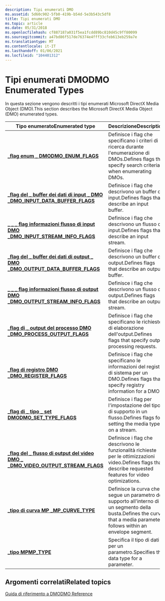 ```yaml
---
description: Tipi enumerati DMO
ms.assetid: 5d60c902-5fb0-419b-b54d-5e3b543c5df8
title: Tipi enumerati DMO
ms.topic: article
ms.date: 05/31/2018
ms.openlocfilehash: cf887187a031f5ea1fcdd89bc810d45c9ff80099
ms.sourcegitcommit: a47bd86f517de76374e4fff33cfeb613eb259a7e
ms.translationtype: MT
ms.contentlocale: it-IT
ms.lasthandoff: 01/06/2021
ms.locfileid: "104401312"
---
```

# <a name="dmo-enumerated-types"></a><span data-ttu-id="b8449-103">Tipi enumerati DMO</span><span class="sxs-lookup"><span data-stu-id="b8449-103">DMO Enumerated Types</span></span>

<span data-ttu-id="b8449-104">In questa sezione vengono descritti i tipi enumerati Microsoft DirectX Media Object (DMO).</span><span class="sxs-lookup"><span data-stu-id="b8449-104">This section describes the Microsoft DirectX Media Object (DMO) enumerated types.</span></span>



| <span data-ttu-id="b8449-105">Tipo enumerato</span><span class="sxs-lookup"><span data-stu-id="b8449-105">Enumerated type</span></span>                                                            | <span data-ttu-id="b8449-106">Descrizione</span><span class="sxs-lookup"><span data-stu-id="b8449-106">Description</span></span>                                                                  |
|----------------------------------------------------------------------------|------------------------------------------------------------------------------|
| [<span data-ttu-id="b8449-107">**\_flag enum \_ DMO**</span><span class="sxs-lookup"><span data-stu-id="b8449-107">**DMO\_ENUM\_FLAGS**</span></span>](/previous-versions/windows/desktop/api/Dmoreg/ne-dmoreg-dmo_enum_flags)                                 | <span data-ttu-id="b8449-108">Definisce i flag che specificano i criteri di ricerca durante l'enumerazione di DMOs.</span><span class="sxs-lookup"><span data-stu-id="b8449-108">Defines flags that specify search criteria when enumerating DMOs.</span></span>            |
| [<span data-ttu-id="b8449-109">**\_flag del \_ buffer dei dati di input \_ DMO \_**</span><span class="sxs-lookup"><span data-stu-id="b8449-109">**DMO\_INPUT\_DATA\_BUFFER\_FLAGS**</span></span>](/previous-versions/windows/desktop/api/Mediaobj/ne-mediaobj-_dmo_input_data_buffer_flags)     | <span data-ttu-id="b8449-110">Definisce i flag che descrivono un buffer di input.</span><span class="sxs-lookup"><span data-stu-id="b8449-110">Defines flags that describe an input buffer.</span></span>                                 |
| [<span data-ttu-id="b8449-111">**\_ \_ \_ flag informazioni flusso di input DMO \_**</span><span class="sxs-lookup"><span data-stu-id="b8449-111">**DMO\_INPUT\_STREAM\_INFO\_FLAGS**</span></span>](/previous-versions/windows/desktop/api/Mediaobj/ne-mediaobj-_dmo_input_stream_info_flags)     | <span data-ttu-id="b8449-112">Definisce i flag che descrivono un flusso di input.</span><span class="sxs-lookup"><span data-stu-id="b8449-112">Defines flags that describe an input stream.</span></span>                                 |
| [<span data-ttu-id="b8449-113">**\_flag del \_ buffer dei dati di output \_ DMO \_**</span><span class="sxs-lookup"><span data-stu-id="b8449-113">**DMO\_OUTPUT\_DATA\_BUFFER\_FLAGS**</span></span>](/previous-versions/windows/desktop/api/Mediaobj/ne-mediaobj-_dmo_output_data_buffer_flags)   | <span data-ttu-id="b8449-114">Definisce i flag che descrivono un buffer di output.</span><span class="sxs-lookup"><span data-stu-id="b8449-114">Defines flags that describe an output buffer.</span></span>                                |
| [<span data-ttu-id="b8449-115">**\_ \_ \_ flag informazioni flusso di output DMO \_**</span><span class="sxs-lookup"><span data-stu-id="b8449-115">**DMO\_OUTPUT\_STREAM\_INFO\_FLAGS**</span></span>](/previous-versions/windows/desktop/api/Mediaobj/ne-mediaobj-_dmo_output_stream_info_flags)   | <span data-ttu-id="b8449-116">Definisce i flag che descrivono un flusso di output.</span><span class="sxs-lookup"><span data-stu-id="b8449-116">Defines flags that describe an output stream.</span></span>                                |
| [<span data-ttu-id="b8449-117">**\_flag di \_ output del processo DMO \_**</span><span class="sxs-lookup"><span data-stu-id="b8449-117">**DMO\_PROCESS\_OUTPUT\_FLAGS**</span></span>](/previous-versions/windows/desktop/api/Mediaobj/ne-mediaobj-_dmo_process_output_flags)            | <span data-ttu-id="b8449-118">Definisce i flag che specificano le richieste di elaborazione dell'output.</span><span class="sxs-lookup"><span data-stu-id="b8449-118">Defines flags that specify output processing requests.</span></span>                       |
| [<span data-ttu-id="b8449-119">**\_flag di registro DMO \_**</span><span class="sxs-lookup"><span data-stu-id="b8449-119">**DMO\_REGISTER\_FLAGS**</span></span>](/previous-versions/windows/desktop/api/Dmoreg/ne-dmoreg-dmo_register_flags)                         | <span data-ttu-id="b8449-120">Definisce i flag che specificano le informazioni del registro di sistema per un DMO.</span><span class="sxs-lookup"><span data-stu-id="b8449-120">Defines flags that specify registry information for a DMO.</span></span>                   |
| [<span data-ttu-id="b8449-121">**\_flag di \_ tipo \_ set DMO**</span><span class="sxs-lookup"><span data-stu-id="b8449-121">**DMO\_SET\_TYPE\_FLAGS**</span></span>](/previous-versions/windows/desktop/api/Mediaobj/ne-mediaobj-_dmo_set_type_flags)                        | <span data-ttu-id="b8449-122">Definisce i flag per l'impostazione del tipo di supporto in un flusso.</span><span class="sxs-lookup"><span data-stu-id="b8449-122">Defines flags for setting the media type on a stream.</span></span>                        |
| [<span data-ttu-id="b8449-123">**\_flag del \_ flusso di output del video DMO \_ \_**</span><span class="sxs-lookup"><span data-stu-id="b8449-123">**DMO\_VIDEO\_OUTPUT\_STREAM\_FLAGS**</span></span>](/previous-versions/windows/desktop/api/Mediaobj/ne-mediaobj-_dmo_video_output_stream_flags) | <span data-ttu-id="b8449-124">Definisce i flag che descrivono le funzionalità richieste per le ottimizzazioni video.</span><span class="sxs-lookup"><span data-stu-id="b8449-124">Defines flags that describe requested features for video optimizations.</span></span>      |
| [<span data-ttu-id="b8449-125">**\_tipo di curva MP \_**</span><span class="sxs-lookup"><span data-stu-id="b8449-125">**MP\_CURVE\_TYPE**</span></span>](/previous-versions/windows/desktop/api/Medparam/ne-medparam-mp_curve_type)                                   | <span data-ttu-id="b8449-126">Definisce la curva che segue un parametro del supporto all'interno di un segmento della busta.</span><span class="sxs-lookup"><span data-stu-id="b8449-126">Defines the curve that a media parameter follows within an envelope segment.</span></span> |
| [<span data-ttu-id="b8449-127">**\_tipo MP**</span><span class="sxs-lookup"><span data-stu-id="b8449-127">**MP\_TYPE**</span></span>](/previous-versions/windows/desktop/api/Medparam/ne-medparam-mp_type)                                                | <span data-ttu-id="b8449-128">Specifica il tipo di dati per un parametro.</span><span class="sxs-lookup"><span data-stu-id="b8449-128">Specifies the data type for a parameter.</span></span>                                     |



 

## <a name="related-topics"></a><span data-ttu-id="b8449-129">Argomenti correlati</span><span class="sxs-lookup"><span data-stu-id="b8449-129">Related topics</span></span>

<dl> <dt>

[<span data-ttu-id="b8449-130">Guida di riferimento a DMO</span><span class="sxs-lookup"><span data-stu-id="b8449-130">DMO Reference</span></span>](dmo-reference.md)
</dt> </dl>

 

 



